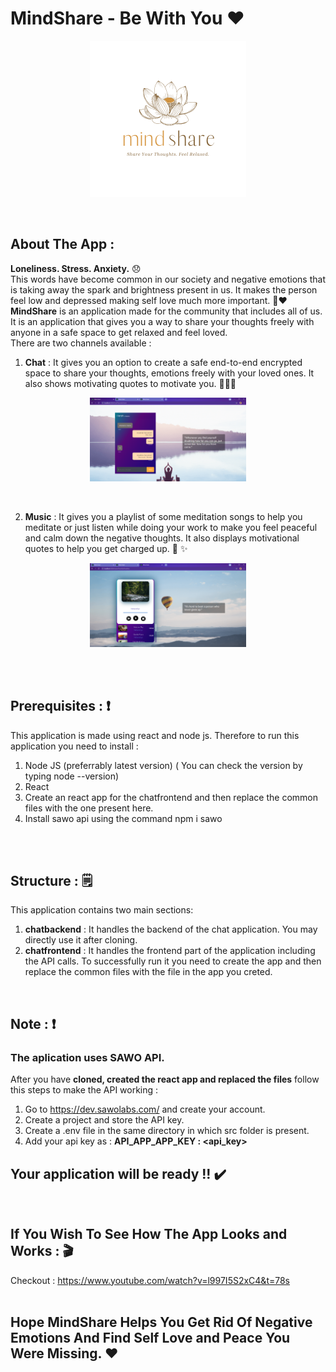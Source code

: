 # MindShare - Be With You ❤️
<p align="center">
  <img src="https://github.com/HVbajoria/MindShare/blob/main/chatfrontend/src/home/logo.png" width="250" alt="logo" >
 </p>
 </br>
 
## About The App :
**Loneliness. Stress. Anxiety.** 😞</br>
This words have become common in our society and negative emotions that is taking away the spark and brightness present in us. It makes the person feel low and depressed making self love much more important. 🧍:heart: </br>
**MindShare** is an application made for the community that includes all of us. It is an application that gives you a way to share your thoughts freely with anyone in a safe space to get relaxed and feel loved. </br>
There are two channels available : </br>
1) **Chat** : It gives you an option to create a safe end-to-end encrypted space to share your thoughts, emotions freely with your loved ones. It also shows motivating quotes to motivate you. 🧑‍🤝‍🧑
<p align="center">
  <img src="https://github.com/HVbajoria/MindShare/blob/main/sample%20images/Chat%20Channel.png" width="250" alt="logo" >
 </p>
 </br>
 
2) **Music** : It gives you a playlist of some meditation songs to help you meditate or just listen while doing your work to make you feel peaceful and calm down the negative thoughts. It also displays motivational quotes to help you get charged up. 🎼 ✨
<p align="center">
  <img src="https://github.com/HVbajoria/MindShare/blob/main/sample%20images/Music%20Channel.png" width="250" alt="logo" >
 </p>
 </br>
</br>

## Prerequisites : ❗
This application is made using react and node js. Therefore to run this application you need to install :
1) Node JS (preferrably latest version) ( You can check the version by typing node --version)</br>
2) React</br>
3) Create an react app for the chatfrontend and then replace the common files with the one present here.</br>
4) Install sawo api using the command npm i sawo
</br>
</br>

## Structure : 🗒️
This application contains two main sections:
1) **chatbackend** : It handles the backend of the chat application. You may directly use it after cloning.
2) **chatfrontend** : It handles the frontend part of the application including the API calls. To successfully run it you need to create the app and then replace the common files with the file in the app you creted.
</br>

## Note : ❗
### The aplication uses SAWO API.
After you have **cloned, created the react app and replaced the files** follow this steps to make the API working :

1) Go to https://dev.sawolabs.com/ and create your account.
2) Create a project and store the API key.
3) Create a .env file in the same directory in which src folder is present.
4) Add your api key as : **API_APP_APP_KEY : <api_key>**

## Your application will be ready !! ✔️
</br>

## If You Wish To See How The App Looks and Works : 🎬
Checkout : https://www.youtube.com/watch?v=l997I5S2xC4&t=78s
</br></br>

## Hope MindShare Helps You Get Rid Of Negative Emotions And Find Self Love and Peace You Were Missing. ❤️

